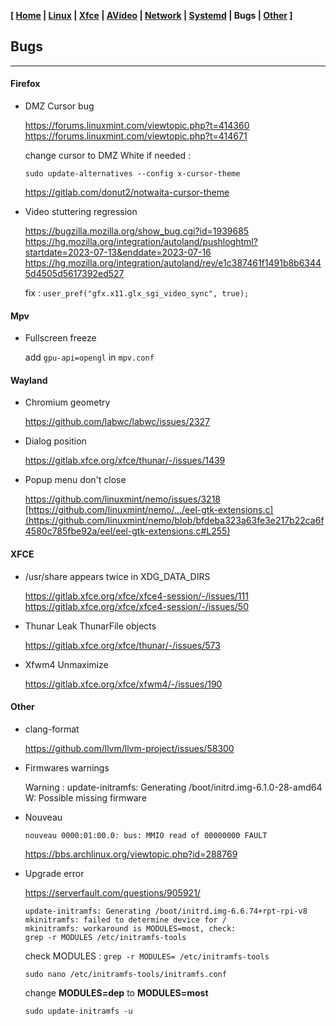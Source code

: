 <link href="../style.css" rel="stylesheet"></link>

**[ [Home](../index.html) | [Linux](00-linux.html) | [Xfce](05-xfce.html) | [AVideo](10-avideo.html) | [Network](11-network.html) | [Systemd](20-systemd.html) | Bugs | [Other](99-other.html) ]**

## Bugs

---

#### Firefox

* DMZ Cursor bug
    
    https://forums.linuxmint.com/viewtopic.php?t=414360  
    https://forums.linuxmint.com/viewtopic.php?t=414671  
    
    change cursor to DMZ White if needed :
    
    `sudo update-alternatives --config x-cursor-theme`
    
    https://gitlab.com/donut2/notwaita-cursor-theme  

* Video stuttering regression
    
    https://bugzilla.mozilla.org/show_bug.cgi?id=1939685  
    https://hg.mozilla.org/integration/autoland/pushloghtml?startdate=2023-07-13&enddate=2023-07-16  
    https://hg.mozilla.org/integration/autoland/rev/e1c387461f1491b8b63445d4505d5617392ed527  
    
    fix : `user_pref("gfx.x11.glx_sgi_video_sync", true);`


#### Mpv

* Fullscreen freeze
    
    add `gpu-api=opengl` in `mpv.conf`


#### Wayland
    
* Chromium geometry

    https://github.com/labwc/labwc/issues/2327  

* Dialog position

    https://gitlab.xfce.org/xfce/thunar/-/issues/1439  
    
* Popup menu don't close
    
    https://github.com/linuxmint/nemo/issues/3218  
    [https://github.com/linuxmint/nemo/.../eel-gtk-extensions.c](https://github.com/linuxmint/nemo/blob/bfdeba323a63fe3e217b22ca6f4580c785fbe92a/eel/eel-gtk-extensions.c#L255)  
    

#### XFCE

* /usr/share appears twice in XDG_DATA_DIRS
    
    https://gitlab.xfce.org/xfce/xfce4-session/-/issues/111  
    https://gitlab.xfce.org/xfce/xfce4-session/-/issues/50  

* Thunar Leak ThunarFile objects
    
    https://gitlab.xfce.org/xfce/thunar/-/issues/573  

* Xfwm4 Unmaximize
    
    https://gitlab.xfce.org/xfce/xfwm4/-/issues/190  


#### Other

* clang-format
    
    https://github.com/llvm/llvm-project/issues/58300  

* Firmwares warnings

    Warning :
    update-initramfs: Generating /boot/initrd.img-6.1.0-28-amd64
    W: Possible missing firmware

* Nouveau
    
    `nouveau 0000:01:00.0: bus: MMIO read of 00000000 FAULT`
    
    https://bbs.archlinux.org/viewtopic.php?id=288769  
    
* Upgrade error
    
    https://serverfault.com/questions/905921/  
    
    ```
    update-initramfs: Generating /boot/initrd.img-6.6.74+rpt-rpi-v8
    mkinitramfs: failed to determine device for /
    mkinitramfs: workaround is MODULES=most, check:
    grep -r MODULES /etc/initramfs-tools
    ```
    
    check MODULES : `grep -r MODULES= /etc/initramfs-tools`
    
    `sudo nano /etc/initramfs-tools/initramfs.conf`
    
    change **MODULES=dep** to **MODULES=most**
    
    `sudo update-initramfs -u`

<br/>

